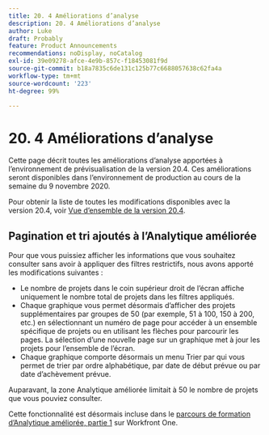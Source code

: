 ```yaml
---
title: 20. 4 Améliorations d’analyse
description: 20. 4 Améliorations d’analyse
author: Luke
draft: Probably
feature: Product Announcements
recommendations: noDisplay, noCatalog
exl-id: 39e09278-afce-4e9b-857c-f18453081f9d
source-git-commit: b18a7835c6de131c125b77c6688057638c62fa4a
workflow-type: tm+mt
source-wordcount: '223'
ht-degree: 99%

---
```


# 20. 4 Améliorations d’analyse

Cette page décrit toutes les améliorations d’analyse apportées à l’environnement de prévisualisation de la version 20.4. Ces améliorations seront disponibles dans l’environnement de production au cours de la semaine du 9 novembre 2020.

Pour obtenir la liste de toutes les modifications disponibles avec la version 20.4, voir [Vue d’ensemble de la version 20.4](../../../product-announcements/product-releases/20.4-release-activity/20-4-release-overview.md).

## Pagination et tri ajoutés à l’Analytique améliorée

Pour que vous puissiez afficher les informations que vous souhaitez consulter sans avoir à appliquer des filtres restrictifs, nous avons apporté les modifications suivantes :

* Le nombre de projets dans le coin supérieur droit de l’écran affiche uniquement le nombre total de projets dans les filtres appliqués.
* Chaque graphique vous permet désormais d’afficher des projets supplémentaires par groupes de 50 (par exemple, 51 à 100, 150 à 200, etc.) en sélectionnant un numéro de page pour accéder à un ensemble spécifique de projets ou en utilisant les flèches pour parcourir les pages. La sélection d’une nouvelle page sur un graphique met à jour les projets pour l’ensemble de l’écran.
* Chaque graphique comporte désormais un menu Trier par qui vous permet de trier par ordre alphabétique, par date de début prévue ou par date d’achèvement prévue.

Auparavant, la zone Analytique améliorée limitait à 50 le nombre de projets que vous pouviez consulter.

Cette fonctionnalité est désormais incluse dans le [parcours de formation d’Analytique améliorée, partie 1](https://experienceleague.adobe.com/fr/docs/workfront/using/home) sur Workfront One.
